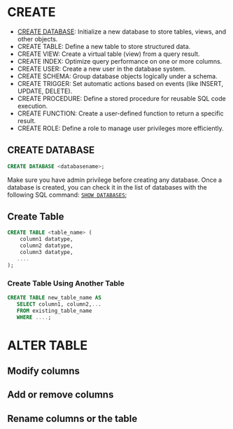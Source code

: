 # CREATE

- [CREATE DATABASE](#create-database): Initialize a new database to store tables, views, and other objects.
- CREATE TABLE: Define a new table to store structured data.
- CREATE VIEW: Create a virtual table (view) from a query result.
- CREATE INDEX: Optimize query performance on one or more columns.
- CREATE USER: Create a new user in the database system.
- CREATE SCHEMA: Group database objects logically under a schema.
- CREATE TRIGGER: Set automatic actions based on events (like INSERT, UPDATE, DELETE).
- CREATE PROCEDURE: Define a stored procedure for reusable SQL code execution.
- CREATE FUNCTION: Create a user-defined function to return a specific result.
- CREATE ROLE: Define a role to manage user privileges more efficiently.

## CREATE DATABASE

```sql
CREATE DATABASE <databasename>;
```

Make sure you have admin privilege before creating any database. Once a database is created, you can check it in the list of databases with the following SQL command: [`SHOW DATABASES`](#);

## Create Table

```sql
CREATE TABLE <table_name> (
    column1 datatype,
    column2 datatype,
    column3 datatype,
   ....
);
```

### Create Table Using Another Table

```sql
CREATE TABLE new_table_name AS
   SELECT column1, column2,...
   FROM existing_table_name
   WHERE ....;
```

# ALTER TABLE

## Modify columns

## Add or remove columns

## Rename columns or the table
